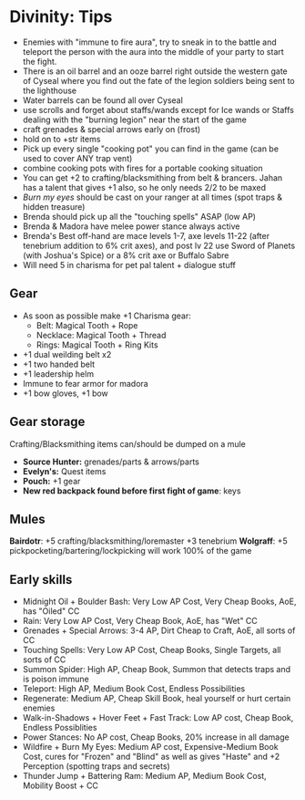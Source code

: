 # Divinity: Tips

- Enemies with "immune to fire aura", try to sneak in to the battle and teleport the person with the aura into the middle of your party to start the fight.
- There is an oil barrel and an ooze barrel right outside the western gate of Cyseal where you find out the fate of the legion soldiers being sent to the lighthouse
- Water barrels can be found all over Cyseal
- use scrolls and forget about staffs/wands except for Ice wands or Staffs dealing with the "burning legion" near the start of the game
- craft grenades & special arrows early on (frost)
- hold on to +str items
- Pick up every single "cooking pot" you can find in the game (can be used to cover ANY trap vent)
- combine cooking pots with fires for a portable cooking situation
- You can get +2 to crafting/blacksmithing from belt & brancers. Jahan has a talent that gives +1 also, so he only needs 2/2 to be maxed
- *Burn my eyes* should be cast on your ranger at all times (spot traps & hidden treasure)
- Brenda should pick up all the "touching spells" ASAP (low AP)
- Brenda & Madora have melee power stance always active
- Brenda's Best off-hand are mace levels 1-7, axe levels 11-22 (after tenebrium addition to 6% crit axes), and post lv 22 use Sword of Planets (with Joshua's Spice) or a 8% crit axe or Buffalo Sabre
- Will need 5 in charisma for pet pal talent + dialogue stuff

## Gear

- As soon as possible make +1 Charisma gear:
  - Belt: Magical Tooth + Rope
  - Necklace: Magical Tooth + Thread
  - Rings: Magical Tooth + Ring Kits
- +1 dual weilding belt x2
- +1 two handed belt
- +1 leadership helm
- Immune to fear armor for madora
- +1 bow gloves, +1 bow

## Gear storage

Crafting/Blacksmithing items can/should be dumped on a mule

- **Source Hunter:** grenades/parts & arrows/parts
- **Evelyn's:** Quest items
- **Pouch:** +1 gear
- **New red backpack found before first fight of game**: keys

## Mules

**Bairdotr**: +5 crafting/blacksmithing/loremaster +3 tenebrium
**Wolgraff**: +5 pickpocketing/bartering/lockpicking will work 100% of the game

## Early skills

- Midnight Oil + Boulder Bash: Very Low AP Cost, Very Cheap Books, AoE, has "Oiled" CC
- Rain: Very Low AP Cost, Very Cheap Book, AoE, has "Wet" CC
- Grenades + Special Arrows: 3-4 AP, Dirt Cheap to Craft, AoE, all sorts of CC
- Touching Spells: Very Low AP Cost, Cheap Books, Single Targets, all sorts of CC
- Summon Spider: High AP, Cheap Book, Summon that detects traps and is poison immune
- Teleport: High AP, Medium Book Cost, Endless Possibilities
- Regenerate: Medium AP, Cheap Skill Book, heal yourself or hurt certain enemies
- Walk-in-Shadows + Hover Feet + Fast Track: Low AP cost, Cheap Book, Endless Possiblities
- Power Stances: No AP cost, Cheap Books, 20% increase in all damage
- Wildfire + Burn My Eyes: Medium AP cost, Expensive-Medium Book Cost, cures for "Frozen" and "Blind" as well as gives "Haste" and +2 Perception (spotting traps and secrets)
- Thunder Jump + Battering Ram: Medium AP, Medium Book Cost, Mobility Boost + CC

